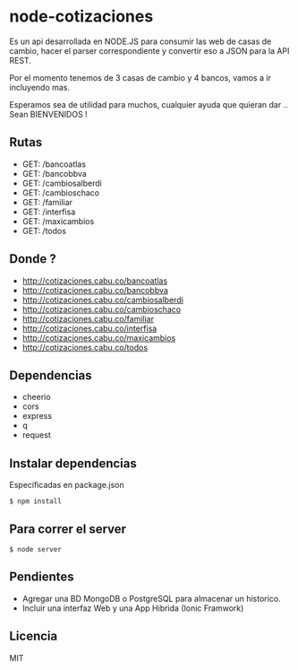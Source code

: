 # node-cotizaciones

Es un api desarrollada en NODE.JS para consumir las web de casas de cambio,
hacer el parser correspondiente y convertir eso a JSON para la API REST.

Por el momento tenemos de 3 casas de cambio y 4 bancos, vamos a ir incluyendo mas.

Esperamos sea de utilidad para muchos, cualquier ayuda que quieran dar .. Sean BIENVENIDOS !

## Rutas

- GET: /bancoatlas
- GET: /bancobbva
- GET: /cambiosalberdi
- GET: /cambioschaco
- GET: /familiar
- GET: /interfisa
- GET: /maxicambios
- GET: /todos

## Donde ?

- http://cotizaciones.cabu.co/bancoatlas
- http://cotizaciones.cabu.co/bancobbva
- http://cotizaciones.cabu.co/cambiosalberdi
- http://cotizaciones.cabu.co/cambioschaco
- http://cotizaciones.cabu.co/familiar
- http://cotizaciones.cabu.co/interfisa
- http://cotizaciones.cabu.co/maxicambios
- http://cotizaciones.cabu.co/todos

## Dependencias

- cheerio
- cors
- express
- q
- request

## Instalar dependencias

Especificadas en package.json

```console
$ npm install
```

## Para correr el server

```console
$ node server
```


## Pendientes

- Agregar una BD MongoDB o PostgreSQL para almacenar un historico.
- Incluir una interfaz Web y una App Hibrida (Ionic Framwork)

## Licencia

MIT

